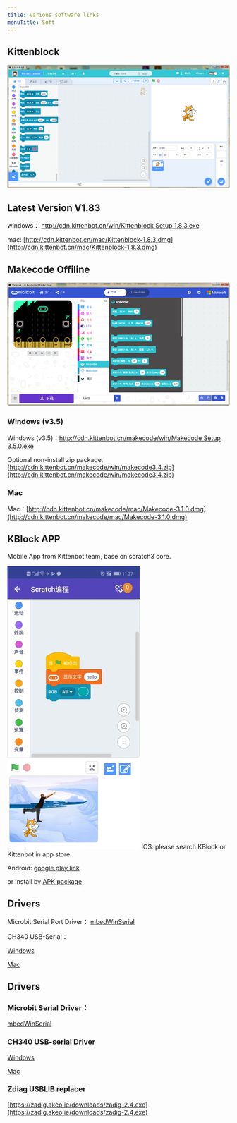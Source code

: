 ```yaml
---
title: Various software links
menuTitle: Soft
---
```



## Kittenblock

![](./kittenblock.png)

## Latest Version V1.83

windows： [http://cdn.kittenbot.cn/win/Kittenblock Setup 1.8.3.exe](http://cdn.kittenbot.cn/win/Kittenblock%20Setup%201.8.3.exe)

mac: [http://cdn.kittenbot.cn/mac/Kittenblock-1.8.3.dmg](http://cdn.kittenbot.cn/mac/Kittenblock-1.8.3.dmg)



## Makecode Offiline

![](./makecodeV3.png)

### Windows (v3.5)
 
Windows (v3.5)：[http://cdn.kittenbot.cn/makecode/win/Makecode Setup 3.5.0.exe](http://cdn.kittenbot.cn/makecode/win/Makecode%20Setup%203.5.0.exe)

Optional non-install zip package.
 [http://cdn.kittenbot.cn/makecode/win/makecode3.4.zip](http://cdn.kittenbot.cn/makecode/win/makecode3.4.zip)

### Mac

Mac：[http://cdn.kittenbot.cn/makecode/mac/Makecode-3.1.0.dmg](http://cdn.kittenbot.cn/makecode/mac/Makecode-3.1.0.dmg)

## KBlock APP

Mobile App from Kittenbot team, base on scratch3 core.

![](./app-screen.jpg)
IOS: please search KBlock or Kittenbot in app store.

Android: [google play link](https://play.google.com/store/apps/details?id=cc.kittenbot.kblock)

or install by [APK package](http://cdn.kittenbot.cn/app/kblock235.apk)
## Drivers
Microbit Serial Port Driver：
[mbedWinSerial](http://cdn.kittenbot.cn/mbedWinSerial_16466.exe)

CH340 USB-Serial：  

[Windows](http://cdn.kittenbot.cn/CH341SER.EXE)

[Mac](http://cdn.kittenbot.cn/CH341SER_MAC.ZIP)



## Drivers
### Microbit Serial Driver：
[mbedWinSerial](http://cdn.kittenbot.cn/mbedWinSerial_16466.exe)

### CH340 USB-serial Driver

[Windows](http://cdn.kittenbot.cn/CH341SER.EXE)

[Mac](http://cdn.kittenbot.cn/CH341SER_MAC.ZIP)

### Zdiag USBLIB replacer

[https://zadig.akeo.ie/downloads/zadig-2.4.exe](https://zadig.akeo.ie/downloads/zadig-2.4.exe)






